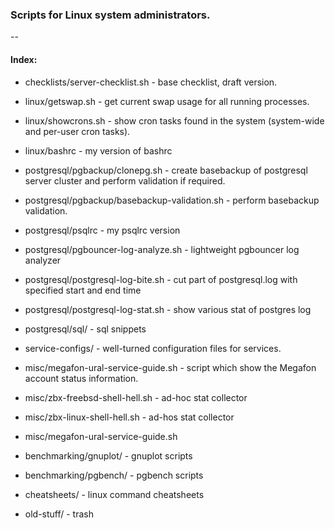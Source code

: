 ### Scripts for Linux system administrators.

--
#### Index:

- checklists/server-checklist.sh - base checklist, draft version.
- linux/getswap.sh - get current swap usage for all running processes.
- linux/showcrons.sh - show cron tasks found in the system (system-wide and per-user cron tasks).
- linux/bashrc - my version of bashrc
- postgresql/pgbackup/clonepg.sh - create basebackup of postgresql server cluster and perform validation if required.
- postgresql/pgbackup/basebackup-validation.sh -  perform basebackup validation.
- postgresql/psqlrc - my psqlrc version
- postgresql/pgbouncer-log-analyze.sh - lightweight pgbouncer log analyzer
- postgresql/postgresql-log-bite.sh - cut part of postgresql.log with specified start and end time
- postgresql/postgresql-log-stat.sh - show various stat of postgres log 
- postgresql/sql/ - sql snippets

- service-configs/ - well-turned configuration files for services.
- misc/megafon-ural-service-guide.sh - script which show the Megafon account status information.
- misc/zbx-freebsd-shell-hell.sh - ad-hoc stat collector 
- misc/zbx-linux-shell-hell.sh - ad-hos stat collector
- misc/megafon-ural-service-guide.sh 
- benchmarking/gnuplot/ - gnuplot scripts
- benchmarking/pgbench/ - pgbench scripts
- cheatsheets/ - linux command cheatsheets

- old-stuff/ - trash
